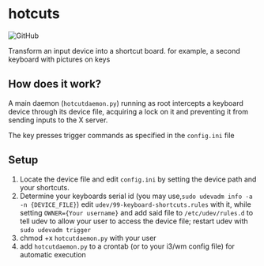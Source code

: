 # hotcuts

![GitHub](https://img.shields.io/github/license/MatMasIt/hotcuts)

Transform an input device into a shortcut board. for example, a second keyboard with pictures on keys

## How does it work?

A main daemon (`hotcutdaemon.py`) running as root intercepts a keyboard device through its device file, acquiring a lock on it and preventing it from sending inputs to the X server.

The key presses trigger commands  as specified in the `config.ini` file

## Setup

1. Locate the device file and edit `config.ini` by setting the device path and your shortcuts.
2.  Determine your keyboards serial id (you may use,`sudo udevadm info -a -n {DEVICE_FILE}`) edit `udev/99-keyboard-shortcuts.rules` with it, while setting `OWNER={Your username}` and add said file to `/etc/udev/rules.d` to tell udev to allow your user to access the device file; restart udev with `sudo udevadm trigger`
3. chmod +x `hotcutdaemon.py` with your user
4. add `hotcutdaemon.py` to a crontab (or to your i3/wm config file) for automatic execution
